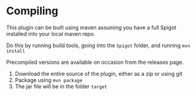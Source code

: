 # Compiling

This plugin can be built using maven assuming you have a full Spigot installed into your local maven repo.

Do this by running build tools, going into the `Spigot` folder, and running `mvn install`

Precompiled versions are available on occasion from the releases page.

1. Download the entire source of the plugin, either as a zip or using git
2. Package using `mvn package`
3. The jar file will be in the folder `target`
